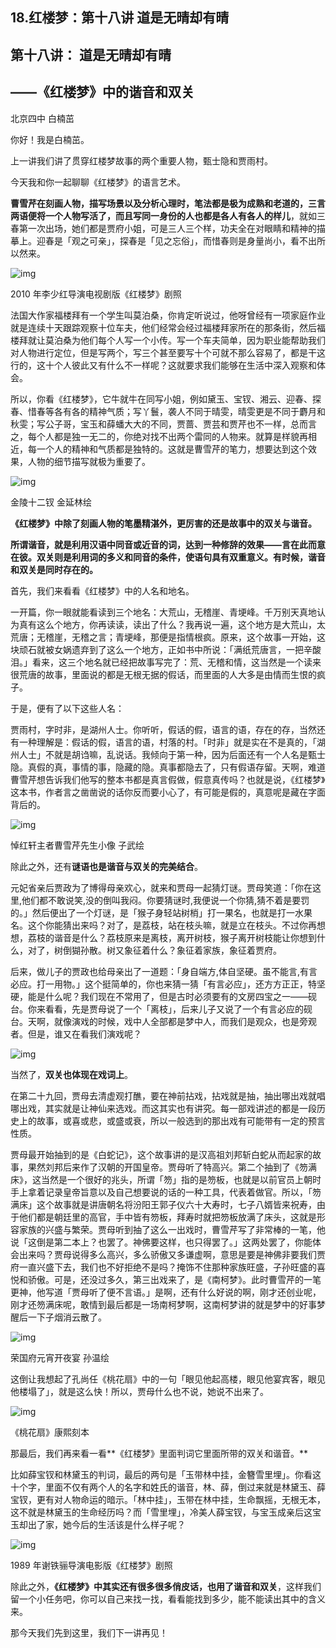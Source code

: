 ## 18.红楼梦：第十八讲 道是无晴却有晴
第十八讲： 道是无晴却有晴
-------------


——《红楼梦》中的谐音和双关
--------------


北京四中 白楠茁


你好！我是白楠茁。


上一讲我们讲了贯穿红楼梦故事的两个重要人物，甄士隐和贾雨村。


今天我和你一起聊聊《红楼梦》的语言艺术。


**曹雪芹在刻画人物，描写场景以及分析心理时，笔法都是极为成熟和老道的，三言两语便将一个人物写活了，而且写同一身份的人也都是各人有各人的样儿**，就如三春第一次出场，她们都是贾府小姐，可是三人三个样，功夫全在对眼睛和精神的描摹上。迎春是「观之可亲」，探春是「见之忘俗」，而惜春则是身量尚小，看不出所以然来。


  



![img](https://pic2.zhimg.com/v2-eb6c2cd7bbf5a13917946a370c0e4608.webp)

  



2010 年李少红导演电视剧版《红楼梦》剧照


法国大作家福楼拜有一个学生叫莫泊桑，你肯定听说过，他呀曾经有一项家庭作业就是连续十天跟踪观察十位车夫，他们经常会经过福楼拜家所在的那条街，然后福楼拜就让莫泊桑为他们每个人写一个小传。写一个车夫简单，因为职业能帮助我们对人物进行定位，但是写两个，写三个甚至要写十个可就不那么容易了，都是干这行的，这十个人彼此又有什么不一样呢？这就要求我们能够在生活中深入观察和体会。


所以，你看《红楼梦》，它牛就牛在同写小姐，例如黛玉、宝钗、湘云、迎春、探春、惜春等各有各的精神气质；写丫鬟，袭人不同于晴雯，晴雯更是不同于麝月和秋雯；写公子哥，宝玉和薛蟠大大的不同，贾蔷、贾芸和贾芹也不一样，总而言之，每个人都是独一无二的，你绝对找不出两个雷同的人物来。就算是样貌再相近，每一个人的精神和气质都是独特的。这就是曹雪芹的笔力，想要达到这个效果，人物的细节描写就极为重要了。


  



![img](https://pic2.zhimg.com/v2-efe56445a2e283ebf6fcd30aa7677140.webp)

  



金陵十二钗 金延林绘


**《红楼梦》中除了刻画人物的笔墨精湛外，更厉害的还是故事中的双关与谐音。**


**所谓谐音，就是利用汉语中同音或近音的词，达到一种修辞的效果——言在此而意在彼。双关则是利用词的多义和同音的条件，使语句具有双重意义。有时候，谐音和双关是同时存在的。**


首先，我们来看看《红楼梦》中的人名和地名。


一开篇，你一眼就能看读到三个地名：大荒山，无稽崖、青埂峰。千万别天真地认为真有这么个地方，你再读读，读出了什么？我再说一遍，这个地方是大荒山，太荒唐；无稽崖，无稽之言；青埂峰，那便是指情根疯。原来，这个故事一开始，这块顽石就被女娲遗弃到了这么一个地方，正如书中所说：「满纸荒唐言，一把辛酸泪。」看来，这三个地名就已经把故事写完了：荒、无稽和情，这当然是一个读来很荒唐的故事，里面说的都是无根无据的假话，而里面的人大多是由情而生恨的疯子。


于是，便有了以下这些人名：


贾雨村，字时非，是湖州人士。你听听，假话的假，语言的语，存在的存，当然还有一种理解是：假话的假，语言的语，村落的村。「时非」就是实在不是真的，「湖州人士」不就是胡诌嘛，乱说话。我倾向于第一种，因为后面还有一个人名是甄士隐。真假的真，事情的事，隐藏的隐。真事都隐去了，只有假语存留。天啊，难道曹雪芹想告诉我们他写的整本书都是真言假做，假意真传吗？也就是说，《红楼梦》这本书，作者言之凿凿说的话你反而要小心了，有可能是假的，真意呢是藏在字面背后的。


  



![img](https://pic2.zhimg.com/v2-108dbd25912374310b78dcc1a6115c9f.webp)

  



悼红轩主者曹雪芹先生小像 子武绘


除此之外，还有**谜语也是谐音与双关的完美结合**。


元妃省亲后贾政为了博得母亲欢心，就来和贾母一起猜灯谜。贾母笑道：「你在这里,他们都不敢说笑,没的倒叫我闷。你要猜谜时,我便说一个你猜,猜不着是要罚的。」然后便出了一个灯谜，是「猴子身轻站树梢」打一果名，也就是打一水果名。这个你能猜出来吗？对了，是荔枝，站在枝头嘛，就是立在枝头。不过你再想想，荔枝的谐音是什么？荔枝原来是离枝，离开树枝，猴子离开树枝能让你想到什么，对了，树倒猢孙散。树又象征着什么？象征着家族，象征着贾府。


后来，做儿子的贾政也给母亲出了一道题：「身自端方,体自坚硬。虽不能言,有言必应。打一用物。」这个挺简单的，你也来猜一猜「有言必应」，还方方正正，特坚硬，能是什么呢？我们现在不常用了，但是古时必须要有的文房四宝之一——砚台。你来看看，先是贾母说了一个「离枝」，后来儿子又说了一个有言必应的砚台。天啊，就像演戏的时候，戏中人全部都是梦中人，而我们是观众，也是旁观者。但是，谁又在看我们演戏呢？


  



![img](https://pic2.zhimg.com/v2-47f66a2014958ca1f62fc81f5e9959f2.webp)

  



当然了，**双关也体现在戏词上**。


在第二十九回，贾母去清虚观打醮，要在神前拈戏，拈戏就是抽，抽出哪出戏就唱哪出戏，其实就是让神仙来选戏。而这其实也有讲究。每一部戏讲述的都是一段历史上的故事，或喜或悲，或盛或衰，所以一般选到的那出戏有可能带有一定的预言性质。


贾母最开始抽到的是《白蛇记》，这个故事讲的是汉高祖刘邦斩白蛇从而起家的故事，果然刘邦后来作了汉朝的开国皇帝。贾母听了特高兴。第二个抽到了《笏满床》，这当然是一个很好的兆头，所谓「笏」指的是笏板，也就是以前官员上朝时手上拿着记录皇帝旨意以及自己想要说的话的一种工具，代表着做官。所以，「笏满床」这个故事就是讲唐朝名将汾阳王郭子仪六十大寿时，七子八婿皆来祝寿，由于他们都是朝廷里的高官，手中皆有笏板，拜寿时就把笏板放满了床头，这就是形容家族的兴盛与繁荣。贾母听到抽了这么一出戏时，曹雪芹写了非常棒的一笔，他说「这倒是第二本上？也罢了。神佛要这样，也只得罢了。」这两处罢了，你能体会出来吗？贾母说得多么高兴，多么骄傲又多谦虚啊，意思是要是神佛非要我们贾府一直兴盛下去，我们也不好拒绝不是吗？掩饰不住那种家族旺盛，子孙旺盛的喜悦和骄傲。可是，还没过多久，第三出戏来了，是《南柯梦》。此时曹雪芹的一笔更神，他写道「贾母听了便不言语。」是啊，还有什么好说的啊，刚才还创业呢，刚才还笏满床呢，敢情到最后都是一场南柯梦啊，这南柯梦讲的就是梦中的好事梦醒后一下子烟消云散了。


  



![img](https://pic4.zhimg.com/v2-2718dabe203369cd9d067a099f8932f9.webp)

  



荣国府元宵开夜宴 孙温绘


这倒让我想起了孔尚任《桃花扇》中的一句「眼见他起高楼，眼见他宴宾客，眼见他楼塌了」，就是这么快！所以，贾母什么也不说，她说不出来了。


  



![img](https://pic1.zhimg.com/v2-a7711582276427ebe541ec550ca0c8fd.webp)

  



《桃花扇》康熙刻本


那最后，我们再来看一看**《红楼梦》里面判词它里面所带的双关和谐音。**


比如薛宝钗和林黛玉的判词，最后的两句是「玉带林中挂，金簪雪里埋」。你看这十个字，里面不仅有两个人的名字和姓氏的谐音，林、薛，倒过来就是林黛玉、薛宝钗，更有对人物命运的暗示。「林中挂」，玉带在林中挂，生命飘摇，无根无本，这不就是林黛玉的生命经历吗？而「雪里埋」，冷美人薛宝钗，与宝玉成亲后这宝玉却出了家，她今后的生活该是什么样子呢？


  



![img](https://pic4.zhimg.com/v2-f122251052dfc88cd042f0505b8be5c9.webp)

  



1989 年谢铁骊导演电影版《红楼梦》剧照


除此之外，**《红楼梦》中其实还有很多很多俏皮话，也用了谐音和双关**，这样我们留一个小任务吧，你可以自己来找一找，看看能找到多少，能不能读出其中的含义来。


那今天我们先到这里，我们下一讲再见！

